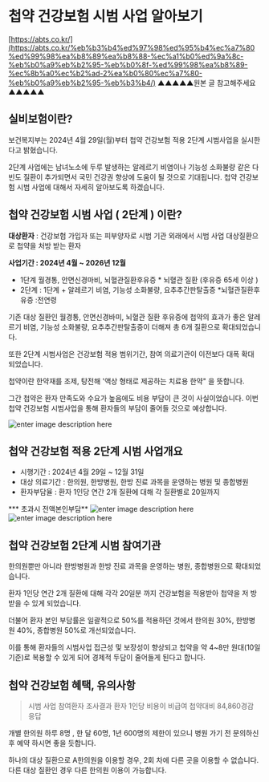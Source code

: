﻿# 첩약 건강보험 시범 사업 알아보기

[https://abts.co.kr/](https://abts.co.kr/%eb%b3%b4%ed%97%98%ed%95%b4%ec%a7%80%ed%99%98%ea%b8%89%ea%b8%88-%ec%a1%b0%ed%9a%8c-%eb%b0%a9%eb%b2%95-%eb%b0%8f-%ed%99%98%ea%b8%89-%ec%8b%a0%ec%b2%ad-2%ea%b0%80%ec%a7%80-%eb%b0%a9%eb%b2%95-%eb%b3%b4/)
▲▲▲▲▲원본 글 참고해주세요▲▲▲▲▲

## 실비보험이란?

보건복지부는 2024년 4월 29일(월)부터 첩약 건강보험 적용 2단계 시범사업을 실시한다고 밝혔습니다.

2단계 사업에는 남녀노소에 두루 발생하는 알레르기 비염이나 기능성 소화불량 같은 다빈도 질환이 추가되면서 국민 건강권 향상에 도움이 될 것으로 기대됩니다. 첩약 건강보험 시범 사업에 대해서 자세히 알아보도록 하겠습니다. 

## 첩약 건강보험 시범 사업 ( 2단계 ) 이란?
**대상환자** : 건강보험 가입자 또는 피부양자로 시범 기관 외래에서 시범 사업 대상질환으로 첩약을 처방 받는 환자

**사업기간 : 2024년 4월 ~ 2026년 12월**
- 1단계 월경통, 안면신경마비, 뇌혈관질환후유증 * 뇌혈관 질환  (후유증 65세 이상 )
- 2단계 : 1단계 + 알레르기 비염, 기능성 소화불량, 요추추간판탈출증 *뇌혈관질환후유증  :전연령 

기존 대상 질환인 월경통, 안면신경바미, 뇌혈관 질환 후유증에 첩약의 효과가 좋은 알레르기 비염, 기능성 소화불량, 요추추간판탈출증이 더해져 총 6개 질환으로 확대되었습니다. 

또한 2단계 시범사업은 건강보험 적용 범위기간, 참여 의료기관이 이전보다 대폭 확대 되었습니다.

첩약이란 한약재를 조제, 탕전해 '액상 형태로 제공하는 치료용 한약" 을 뜻합니다.

그간 첩약은 환자 만족도와 수요가 높음에도 비용 부담이 큰 것이 사실이었습니다. 이번 첩약 건강보험 시범사업을 통해 환자들의 부담이 줄어들 것으로 예상합니다.

![enter image description here](https://img1.daumcdn.net/thumb/R1280x0/?scode=mtistory2&fname=https://blog.kakaocdn.net/dn/bSWpur/btsGZVKL2Lp/vhqvtzneKQnlKzbpyfEnW1/img.png)


## 첩약 건강보험 적용 2단계 시범 사업개요 

 - 시행기간 : 2024년 4월 29일 ~ 12월 31일
 - 대상 의료기간 : 한의원, 한방병원, 한방 진료 과목을 운영하는 병원 및 종합병원
 - 환자부담율 : 환자 1인당 연간 2개 질환에 대해 각 질환별로 20일까지

*** 초과시 전액본인부담** 
![enter image description here](https://img1.daumcdn.net/thumb/R1280x0/?scode=mtistory2&fname=https://blog.kakaocdn.net/dn/xVlOO/btsG0sVJ4nK/0a3HID108Rr23rPnJxklJK/img.png)
![enter image description here](https://img1.daumcdn.net/thumb/R1280x0/?scode=mtistory2&fname=https://blog.kakaocdn.net/dn/dyG5Oj/btsG0uF5kg7/ewqKYULBisfql6wFc1w5yk/img.png)

## 첩약 건강보험 2단계 시범 참여기관 
한의원뿐만 아니라 한방병원과 한방 진료 과목을 운영하는 병원, 종합병원으로 확대되었습니다.

환자 1인당 연간 2개 질환에 대해 각각 20일분 까지 건강보험을 적용받아 첩약을 저 방 받을 수 있게 되었습니다.

더불어 환자 본인 부담률은 일괄적으로 50%를 적용하던 것에서 한의원 30%, 한방병원 40%, 종합병원 50%로 개선되었습니다.

이를 통해 환자들의 시범사업 접근성 및 보장성이 향상되고 첩약을 약 4~8만 원대(10일 기준)로 복용할 수 있게 되어 경제적 두담이 줄어들게 된다고 합니다.

## 첩약 건강보험 혜택, 유의사항
>시범 사업 참여환자 조사결과 환자 1인당 비용이 비급여 첩약대비 84,860경감 응답

개별 한의원 하루 8명 , 한 달 60명, 1년 600명의 제한이 있으니 병원 가기 전 문의하신 후 예약 하시면 좋을 듯합니다.

하나의 대상 질환으로 A한의원을 이용할 경우, 2회 차에 다른 곳을 이용할 수 없습니다. 다른 대상 질환인 경우 다른 한의원 이용이 가능합니다.
